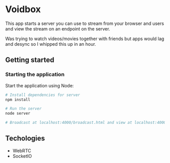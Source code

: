 # Voidbox

This app starts a server you can use to stream from your browser and users and view the stream on an endpoint on the server.

Was trying to watch videos/movies together with friends but apps would lag and desync so I whipped this up in an hour.

## Getting started

### Starting the application

Start the application using Node:

```bash
# Install dependencies for server
npm install

# Run the server
node server

# Broadcast at localhost:4000/broadcast.html and view at localhost:4000
```

## Techologies
- WebRTC
- SocketIO

